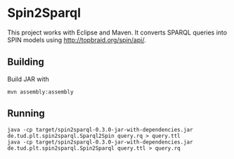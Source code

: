 Spin2Sparql
 ===========
 
 This project works with Eclipse and Maven. It converts SPARQL queries into SPIN models using http://topbraid.org/spin/api/.
 
 ## Building
 
 Build JAR with 
 ```
 mvn assembly:assembly
 ```
 
 ## Running
 ```
 java -cp target/spin2sparql-0.3.0-jar-with-dependencies.jar de.tud.plt.spin2sparql.Sparql2Spin query.rq > query.ttl
 java -cp target/spin2sparql-0.3.0-jar-with-dependencies.jar de.tud.plt.spin2sparql.Spin2Sparql query.ttl > query.rq
 ```
 
 
 
